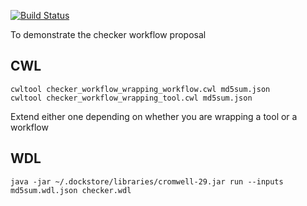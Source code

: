[![Build Status](https://travis-ci.org/dockstore-testing/dockstore-workflow-md5sum-unified.svg?branch=develop)](https://travis-ci.org/dockstore-testing/dockstore-workflow-md5sum-unified)

To demonstrate the checker workflow proposal

## CWL 

```
cwltool checker_workflow_wrapping_workflow.cwl md5sum.json
cwltool checker_workflow_wrapping_tool.cwl md5sum.json
```

Extend either one depending on whether you are wrapping a tool or a workflow

## WDL
```
java -jar ~/.dockstore/libraries/cromwell-29.jar run --inputs md5sum.wdl.json checker.wdl
```
